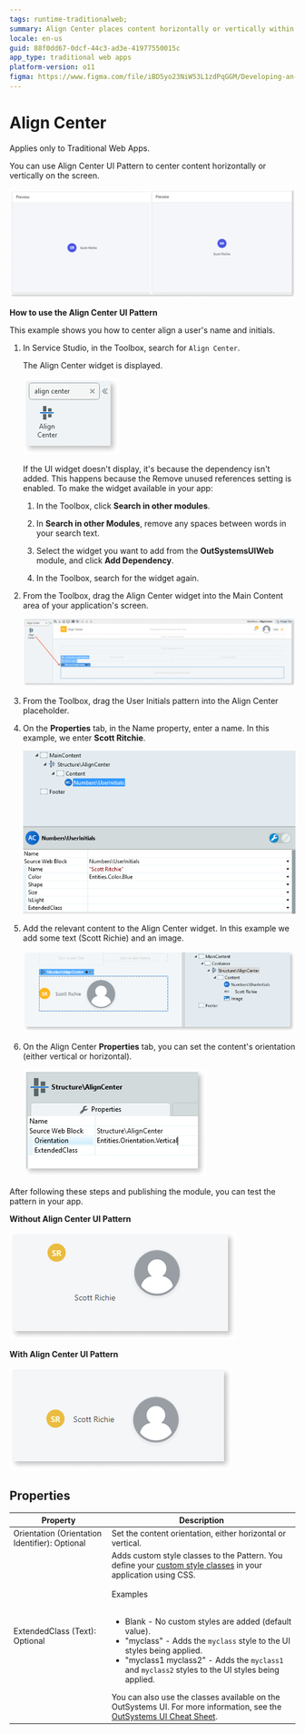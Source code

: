 ```yaml
---
tags: runtime-traditionalweb; 
summary: Align Center places content horizontally or vertically within a container.
locale: en-us
guid: 88f0dd67-0dcf-44c3-ad3e-41977550015c
app_type: traditional web apps
platform-version: o11
figma: https://www.figma.com/file/iBD5yo23NiW53L1zdPqGGM/Developing-an-Application?type=design&node-id=245%3A59&mode=design&t=u4ANW5BJS7Flsdmg-1
---
```


# Align Center

<div class="info" markdown="1">

Applies only to Traditional Web Apps.

</div>

You can use Align Center UI Pattern to center content horizontally or vertically on the screen. 

![Example of content centered horizontally and vertically using Align Center UI Pattern](images/aligncenter-1.png "Align Center UI Pattern Example")

**How to use the Align Center UI Pattern**

This example shows you how to center align a user's name and initials.

1. In Service Studio, in the Toolbox, search for `Align Center`. 

    The Align Center widget is displayed.

    ![Screenshot showing the Align Center widget in Service Studio's Toolbox](images/aligncenter-2-ss.png "Service Studio Align Center Widget")

    If the UI widget doesn't display, it's because the dependency isn't added. This happens because the Remove unused references setting is enabled. To make the widget available in your app:

    1. In the Toolbox, click **Search in other modules**.

    1. In **Search in other Modules**, remove any spaces between words in your search text.
    
    1. Select the widget you want to add from the **OutSystemsUIWeb** module, and click **Add Dependency**. 
    
    1. In the Toolbox, search for the widget again.

1. From the Toolbox, drag the Align Center widget into the Main Content area of your application's screen.
    
    ![Dragging the Align Center widget into the Main Content area in Service Studio](images/aligncenter-3-ss.png "Dragging Align Center Widget")
   
1. From the Toolbox, drag the User Initials pattern into the Align Center placeholder.

1. On the **Properties** tab, in the Name property, enter a name. In this example, we enter **Scott Ritchie**.

    ![Setting the name property to 'Scott Ritchie' in the Align Center widget's Properties tab](images/aligncenter-4-ss.png "Setting Name Property in Align Center")

1. Add the relevant content to the Align Center widget. In this example we add some text (Scott Richie) and an image. 

    ![Adding text and an image to the Align Center widget in Service Studio](images/aligncenter-5-ss.png "Adding Content to Align Center Widget")

1. On the Align Center **Properties** tab, you can set the content's orientation (either vertical or horizontal).

    ![Align Center Properties tab with options to set content orientation to vertical or horizontal](images/aligncenter-6-ss.png "Align Center Properties Tab")

After following these steps and publishing the module, you can test the pattern in your app. 

**Without Align Center UI Pattern** 

![Screenshot showing the user interface without the use of Align Center UI Pattern](images/aligncenter-7-ss.png "Without Align Center UI Pattern")

**With Align Center UI Pattern**

![Screenshot showing the user interface with the Align Center UI Pattern applied](images/aligncenter-8-ss.png "With Align Center UI Pattern")

## Properties

| **Property**                                   | **Description**                                                                                                                                                                                                                                                                                                                                                                                                                                                                                                                                                                                                                    |
|------------------------------------------------|------------------------------------------------------------------------------------------------------------------------------------------------------------------------------------------------------------------------------------------------------------------------------------------------------------------------------------------------------------------------------------------------------------------------------------------------------------------------------------------------------------------------------------------------------------------------------------------------------------------------------------|
| Orientation (Orientation Identifier): Optional | Set the content orientation, either horizontal or vertical.                                                                                                                                                                                                                                                                                                                                                                                                                                                                                                                                                                        |
| ExtendedClass (Text): Optional                 | Adds custom style classes to the Pattern. You define your [custom style classes](../../../look-feel/css.md) in your application using CSS.<br/><br/>Examples<br/><br/> <ul><li>Blank - No custom styles are added (default value).</li><li>"myclass" - Adds the ``myclass`` style to the UI styles being applied.</li><li>"myclass1 myclass2" - Adds the ``myclass1`` and ``myclass2`` styles to the UI styles being applied.</li></ul>You can also use the classes available on the OutSystems UI. For more information, see the [OutSystems UI Cheat Sheet](https://outsystemsui.outsystems.com/OutSystemsUIWebsite/CheatSheet). |



